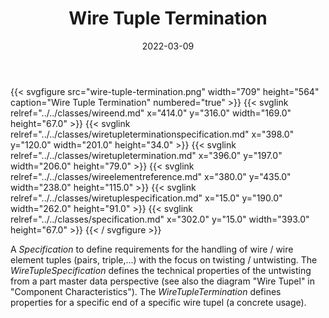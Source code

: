 ﻿---
title: Wire Tuple Termination
toc: false
type: specs
layout: diagram
date: "2022-03-09"
draft: false
specification: VEC
version: 2.0.0
documentType: "Recommendation"
elementType: Diagram
classes:
  - WireEnd
  - WireTupleTerminationSpecification
  - WireTupleTermination
  - WireElementReference
  - WireTupleSpecification
  - Specification
menu:
  VEC-2.0.0:    
    parent: connectivity
    identifier: connectivity/wire-tuple-termination
    weight: 1010010 

# Prev/next pager order (if `docs_section_pager` enabled in `params.toml`)
weight: 1010010
---
{{< svgfigure src="wire-tuple-termination.png" width="709" height="564" caption="Wire Tuple Termination" numbered="true" >}}
  {{< svglink relref="../../classes/wireend.md" x="414.0" y="316.0" width="169.0" height="67.0" >}}
  {{< svglink relref="../../classes/wiretupleterminationspecification.md" x="398.0" y="120.0" width="201.0" height="34.0" >}}
  {{< svglink relref="../../classes/wiretupletermination.md" x="396.0" y="197.0" width="206.0" height="79.0" >}}
  {{< svglink relref="../../classes/wireelementreference.md" x="380.0" y="435.0" width="238.0" height="115.0" >}}
  {{< svglink relref="../../classes/wiretuplespecification.md" x="15.0" y="190.0" width="262.0" height="91.0" >}}
  {{< svglink relref="../../classes/specification.md" x="302.0" y="15.0" width="393.0" height="67.0" >}}
{{< / svgfigure >}}
<p> A <i>Specification</i> to define requirements for the handling of wire / wire element tuples (pairs, triple,...) with the focus on twisting&#160;/&#160;untwisting. The <i>WireTupleSpecification</i> defines the technical properties of the untwisting from a part master data perspective&#160;(see also the diagram &quot;Wire&#160;Tupel&quot;&#160;in &quot;Component&#160;Characteristics&quot;). The <i>WireTupleTermination</i> defines properties for a specific end of a specific wire tupel (a concrete usage).      </p>      <p> &#160;      </p>